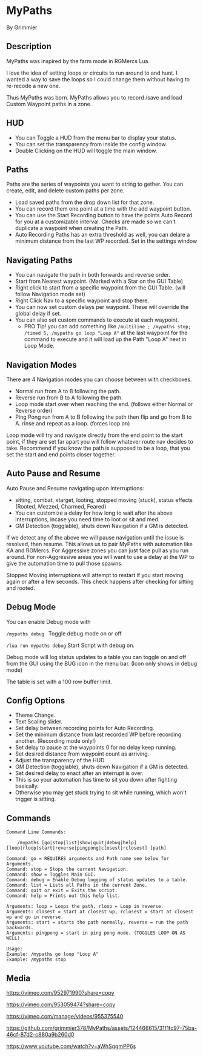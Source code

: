 # MyPaths

By Grimmier

## Description

MyPaths was inspired by the farm mode in RGMercs Lua.

I love the idea of setting loops or circuits to run around to and hunt.  I wanted a way to save the loops so I could change them without having to re-recode a new one.

Thus MyPaths was born. MyPaths allows you to record /save and load Custom Waypoint paths in a zone. 

## HUD

* You can Toggle a HUD from the menu bar to display your status.
* You can set the transparency from inside the config window.
* Double Clicking on the HUD will toggle the main window.

## Paths

Paths are the series of waypoints you want to string to gether. You can create, edit, and delete custom paths per zone. 

* Load saved paths from the drop down list for that zone.
* You can record them one point at a time with the add waypoint button.
* You can use the Start Recording button to have the points Auto Record for you at a customizable interval. Checks are made so we can't duplicate a waypoint when creating the Path.
* Auto Recording Paths has an extra threshold as well, you can delare a minimum distance from the last WP recorded. Set in the settings window

## Navigating Paths

* You can navigate the path in both forwards and reverse order.
* Start from Nearest waypoint. (Marked with a Star on the GUI Table)
* Right click to start from a specific waypoint from the GUI Table. (will follow Navigation mode set)
* Right Click Nav to a specific waypoint and stop there.
* You can now set custom delays per waypoint. These will override the global delay if set.
* You can also set custom commands to execute at each waypoint.
  * PRO Tip! you can add something like ```/multiline ; /mypaths stop; /timed 5, /mypaths go loop "Loop A"```  at the last waypoint for the command to execute and it will load up the Path "Loop A" next in Loop Mode.

## Navigation Modes

There are 4 Navigation modes you can choose between with checkboxes. 

* Normal run from A to B following the path.
* Reverse run from B to A following the path.
* Loop mode start over when reaching the end. (follows either Normal or Reverse order)
* Ping Pong run from A to B following the path then flip and go from B to A. rinse and repeat as a loop. (forces loop on)

Loop mode will try and navigate directly from the end point to the start point, if they are set far apart you will follow whatever route nav decides to take. Recommend if you know the path is supposed to be a loop, that you set the start and end points closer together.

## Auto Pause and Resume

Auto Pause and Resume navigating upon Interruptions: 

* sitting, combat, xtarget, looting, stopped moving (stuck), status effects (Rooted, Mezzed, Charmed, Feared)
* You can customize a delay for how long to wait after the above interruptions, incase you need time to loot or sit and med.
* GM Detection (togglable), shuts down Navigation if a GM is detected.

If we detect any of the above we will pause navigation until the issue is resolved, then resume. This allows us to pair MyPaths with automation like KA and RGMercs. For Aggressive zones you can just face pull as you run around. For non-Aggressive areas you will want to use a delay at the WP to give the automation time to pull those spawns.

Stopped Moving interruptions will attempt to restart if you start moving again or after a few seconds. This check happens after checking for sitting and rooted.

## Debug Mode

You can enable Debug mode with 

```/mypaths debug ``` Toggle debug mode on or off

```/lua run mypaths debug``` Start Script with debug on.

Debug mode will log status updates to a table you can toggle on and off from the GUI using the BUG icon in the menu bar. (Icon only shows in debug mode)

The table is set with a 100 row buffer limit.

## Config Options

* Theme Change.
* Text Scaling slider.
* Set delay between recording points for Auto Recording.
* Set the minimum distance from last recorded WP before recording another. (Recording mode only!)
* Set delay to pause at the waypoints 0 for no delay keep running.
* Set desired distance from waypoint count as arriving.
* Adjust the transparency of the HUD
* GM Detection (togglable), shuts down Navigation if a GM is detected.
* Set desired delay to enact after an interrupt is over.
 * This is so your automation has time to sit you down after fighting basically. 
 * Otherwise you may get stuck trying to sit while running, which won't trigger is sitting.

## Commands 

```
Command Line Commands:

	/mypaths [go|stop|list|show|quit|debug|help] [loop|rloop|start|reverse|pingpong|closest|rclosest] [path]

Command: go = REQUIRES arguments and Path name see below for Arguments.
Command: stop = Stops the current Navigation.
Command: show = Toggles Main GUI.
Command: debug = Enable Debug logging of status updates to a table.
Command: list = Lists all Paths in the current Zone.
Command: quit or exit = Exits the script.
Command: help = Prints out this help list.

Arguments: loop = Loops the path, rloop = Loop in reverse.
Arguments: closest = start at closest wp, rclosest = start at closest wp and go in reverse.
Arguments: start = starts the path normally, reverse = run the path backwards.
Arguments: pingpong = start in ping pong mode. (TOGGLES LOOP ON AS WELL)

Usage:
Example: /mypaths go loop "Loop A"
Example: /mypaths stop

```

## Media

https://vimeo.com/952971990?share=copy

https://vimeo.com/953059474?share=copy

https://vimeo.com/manage/videos/955375540

https://github.com/grimmier378/MyPaths/assets/124466615/31f1fc97-75ba-46cf-87d2-c880a9b260d0

https://www.youtube.com/watch?v=aWhSqgmPP6s